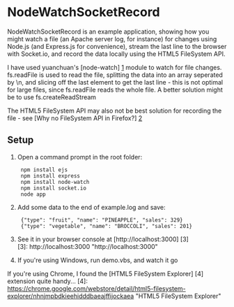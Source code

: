 NodeWatchSocketRecord
=====================

NodeWatchSocketRecord is an example application, showing how you might watch a file (an Apache server log, for instance) for changes using Node.js (and Express.js for convenience), stream the last line to the browser with Socket.io, and record the data locally using the HTML5 FileSystem API. 

I have used yuanchuan's [node-watch] [1] module to watch for file changes. fs.readFile is used to read the file, splitting the data into an array seperated by \n, and slicing off the last element to get the last line - this is not optimal for large files, since fs.readFile reads the whole file. A better solution might be to use fs.createReadStream

The HTML5 FileSystem API may also not be best solution for recording the file - see [Why no FileSystem API in Firefox?] [2] 

[1]: https://npmjs.org/package/node-watch "node-watch"
[2]: https://hacks.mozilla.org/2012/07/why-no-filesystem-api-in-firefox "Why no FileSystem API in Firefox?"

Setup
-----

1. Open a command prompt in the root folder:
 
        npm install ejs  
        npm install express  
        npm install node-watch  
        npm install socket.io  
        node app  

2. Add some data to the end of example.log and save:

        {"type": "fruit", "name": "PINEAPPLE", "sales": 329}  
        {"type": "vegetable", "name": "BROCCOLI", "sales": 201}  

3.  See it in your browser console at [http://localhost:3000] [3]  
  [3]: http://localhost:3000    "http://localhost:3000"  
4.  If you're using Windows, run demo.vbs, and watch it go  

If you're using Chrome, I found the [HTML5 FileSystem Explorer] [4] extension quite handy...
[4]: https://chrome.google.com/webstore/detail/html5-filesystem-explorer/nhnjmpbdkieehidddbaeajffijockaea "HTML5 FileSystem Explorer"